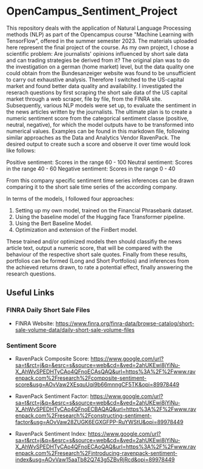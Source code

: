 # OpenCampus_Sentiment_Project

This repository deals with the application of Natural Language Processing methods (NLP) as part of the Opencampus course "Machine Learning with TensorFlow", offered in the summer semester 2023. The materials uploaded here represent the final project of the course. 
As my own project, I chose a scientific problem: Are journalists' opinions influenced by short sale data and can trading strategies be derived from it?
The original plan was to do the investigation on a german (home market) level, but the data quality one could obtain from the Bundesanzeiger website was found to be unsufficient to carry out exhaustive analysis. Therefore I switched to the US-capital market and found better data quality and availability.
I investigated the reserach questions by first scraping the short sale data of the US capital market through a web scraper, file by file, from the FINRA site. 
Subsequently, various NLP models were set up, to evaluate the sentiment in the news articles written by the journalists. The ultimate plan is to create a numeric sentiment score from the categorical sentiment classe (positive, neutral, negative), for which the model outputs have to be transformed into numerical values. 
Examples can be found in this markdown file, following similar approaches as the Data and Analytics Vendor RavenPack.
The desired output to create such a score and observe it over time would look like follows:

Positive sentiment: Scores in the range 60 - 100
Neutral sentiment: Scores in the range 40 - 60
Negative sentiment: Scores in the range 0 - 40

From this company specific sentiment time series inferences can be drawn comparing it to the short sale time series of the according company.

In terms of the models, I followed four approaches:

1) Setting up my own model, trained on the Financial Phrasebank dataset.
2) Using the baseline model of the Hugging face Transformer pipeline.
3) Using the Bert Baseline Model.
4) Optimization and extension of the FinBert model.

These trained and/or optimized models then should classifiy the news article text, output a numeric score, that will be compared with the behaviour of the respective short sale quotes. Finally from these results, portfolios can be formed (Long and Short Portfolios) and inferences from the achieved returns drawn, to rate a potential effect, finally answering the research questions.
## Useful Links
### FINRA Daily Short Sale Files
* FINRA Website: https://www.finra.org/finra-data/browse-catalog/short-sale-volume-data/daily-short-sale-volume-files

### Sentiment Score
* RavenPack Composite Score: https://www.google.com/url?sa=t&rct=j&q=&esrc=s&source=web&cd=&ved=2ahUKEwi8jYiNu-X_AhWvSPEDHTyCAo4QFnoECAsQAQ&url=https%3A%2F%2Fwww.ravenpack.com%2Fresearch%2Fcomposite-sentiment-score&usg=AOvVaw2XEsquUqi9b66mnngCF5TK&opi=89978449

* RavenPack Sentiment Factor: https://www.google.com/url?sa=t&rct=j&q=&esrc=s&source=web&cd=&ved=2ahUKEwi8jYiNu-X_AhWvSPEDHTyCAo4QFnoECBAQAQ&url=https%3A%2F%2Fwww.ravenpack.com%2Fresearch%2Fconstructing-sentiment-factor&usg=AOvVaw28ZUGK6EGXGFPP-RuYWStU&opi=89978449

* RavenPack Sentiment Index: https://www.google.com/url?sa=t&rct=j&q=&esrc=s&source=web&cd=&ved=2ahUKEwi8jYiNu-X_AhWvSPEDHTyCAo4QFnoECAoQAQ&url=https%3A%2F%2Fwww.ravenpack.com%2Fresearch%2Fintroducing-ravenpack-sentiment-index&usg=AOvVaw15aaTb82Q743g5ZBvRjRcd&opi=89978449
